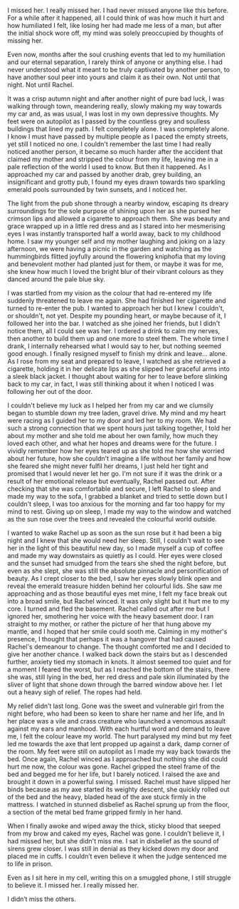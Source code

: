 I missed her. I really missed her. I had never missed anyone like this before. For a while after it happened, all I could think of was how much it hurt and how humiliated I felt, like losing her had made me less of a man, but after the initial shock wore off, my mind was solely preoccupied by thoughts of missing her. 

Even now, months after the soul crushing events that led to my humiliation and our eternal separation, I rarely think of anyone or anything else. I had never understood what it meant to be truly captivated by another person, to have another soul peer into yours and claim it as their own. Not until that night. Not until Rachel. 

It was a crisp autumn night and after another night of pure bad luck, I was walking through town, meandering really, slowly making my way towards my car and, as was usual, I was lost in my own depressive thoughts. My feet were on autopilot as I passed by the countless grey and soulless buildings that lined my path. I felt completely alone. I was completely alone. I know I must have passed by multiple people as I paced the empty streets, yet still I noticed no one. I couldn't remember the last time I had really noticed another person, it became so much harder after the accident that claimed my mother and stripped the colour from my life, leaving me in a pale reflection of the world I used to know. But then it happened. As I approached my car and passed by another drab, grey building, an insignificant and grotty pub, I found my eyes drawn towards two sparkling emerald pools surrounded by twin sunsets, and I noticed her. 

The light from the pub shone through a nearby window, escaping its dreary surroundings for the sole purpose of shining upon her as she pursed her crimson lips and allowed a cigarette to approach them. She was beauty and grace wrapped up in a little red dress and as I stared into her mesmerising eyes I was instantly transported half a world away, back to my childhood home. I saw my younger self and my mother laughing and joking on a lazy afternoon, we were having a picnic in the garden and watching as the hummingbirds flitted joyfully around the flowering kniphofia that my loving and benevolent mother had planted just for them, or maybe it was for me, she knew how much I loved the bright blur of their vibrant colours as they danced around the pale blue sky. 

I was startled from my vision as the colour that had re-entered my life suddenly threatened to leave me again. She had finished her cigarette and turned to re-enter the pub. I wanted to approach her but I knew I couldn't, or shouldn't, not yet. Despite my pounding heart, or maybe because of it, I followed her into the bar. I watched as she joined her friends, but I didn't notice them, all I could see was her. I ordered a drink to calm my nerves, then another to build them up and one more to steel them. The whole time I drank, I internally rehearsed what I would say to her, but nothing seemed good enough. I finally resigned myself to finish my drink and leave... alone. As I rose from my seat and prepared to leave, I watched as she retrieved a cigarette, holding it in her delicate lips as she slipped her graceful arms into a sleek black jacket. I thought about waiting for her to leave before slinking back to my car, in fact, I was still thinking about it when I noticed I was following her out of the door. 

I couldn't believe my luck as I helped her from my car and we clumsily began to stumble down my tree laden, gravel drive. My mind and my heart were racing as I guided her to my door and led her to my room. We had such a strong connection that we spent hours just talking together, I told her about my mother and she told me about her own family, how much they loved each other, and what her hopes and dreams were for the future. I vividly remember how her eyes teared up as she told me how she worried about her future, how she couldn't imagine a life without her family and how she feared she might never fulfil her dreams, I just held her tight and promised that I would never let her go. I'm not sure if it was the drink or a result of her emotional release but eventually, Rachel passed out. After checking that she was comfortable and secure, I left Rachel to sleep and made my way to the sofa, I grabbed a blanket and tried to settle down but I couldn't sleep, I was too anxious for the morning and far too happy for my mind to rest. Giving up on sleep, I made my way to the window and watched as the sun rose over the trees and revealed the colourful world outside. 

I wanted to wake Rachel up as soon as the sun rose but it had been a big night and I knew that she would need her sleep. Still, I couldn't wait to see her in the light of this beautiful new day, so I made myself a cup of coffee and made my way downstairs as quietly as I could. Her eyes were closed and the sunset had smudged from the tears she shed the night before, but even as she slept, she was still the absolute pinnacle and personification of beauty. As I crept closer to the bed, I saw her eyes slowly blink open and reveal the emerald treasure hidden behind her colourful lids. She saw me approaching and as those beautiful eyes met mine, I felt my face break out into a broad smile, but Rachel winced. It was only slight but it hurt me to my core. I turned and fled the basement. Rachel called out after me but I ignored her, smothering her voice with the heavy basement door. I ran straight to my mother, or rather the picture of her that hung above my mantle, and I hoped that her smile could sooth me. Calming in my mother's presence, I thought that perhaps it was a hangover that had caused Rachel's demeanour to change. The thought comforted me and I decided to give her another chance. I walked back down the stairs but as I descended further, anxiety tied my stomach in knots. It almost seemed too quiet and for a moment I feared the worst, but as I reached the bottom of the stairs, there she was, still lying in the bed, her red dress and pale skin illuminated by the sliver of light that shone down through the barred window above her. I let out a heavy sigh of relief. The ropes had held. 

My relief didn’t last long. Gone was the sweet and vulnerable girl from the night before, who had been so keen to share her name and her life, and In her place was a vile and crass creature who launched a venomous assault against my ears and manhood. With each hurtful word and demand to leave me, I felt the colour leave my world. The hurt paralysed my mind but my feet led me towards the axe that lent propped up against a dark, damp corner of the room. My feet were still on autopilot as I made my way back towards the bed. Once again, Rachel winced as I approached but nothing she did could hurt me now, the colour was gone. Rachel gripped the steel frame of the bed and begged me for her life, but I barely noticed. I raised the axe and brought it down in a powerful swing. I missed. Rachel must have slipped her binds because as my axe started its weighty descent, she quickly rolled out of the bed and the heavy, bladed head of the axe stuck firmly in the mattress. I watched in stunned disbelief as Rachel sprung up from the floor, a section of the metal bed frame gripped firmly in her hand. 

When I finally awoke and wiped away the thick, sticky blood that seeped from my brow and caked my eyes, Rachel was gone. I couldn’t believe it, I had missed her, but she didn't miss me. I sat in disbelief as the sound of sirens grew closer. I was still in denial as they kicked down my door and placed me in cuffs. I couldn’t even believe it when the judge sentenced me to life in prison. 

Even as I sit here in my cell, writing this on a smuggled phone, I still struggle to believe it. I missed her. I really missed her. 

I didn’t miss the others.
